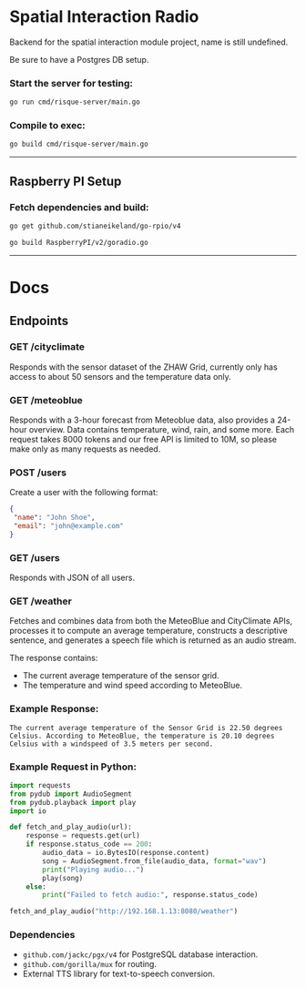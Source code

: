 # Spatial Interaction Radio

Backend for the spatial interaction module project, name is still undefined.

Be sure to have a Postgres DB setup.

### Start the server for testing:

```bash
go run cmd/risque-server/main.go
```

### Compile to exec:

```bash
go build cmd/risque-server/main.go
```

---

## Raspberry PI Setup

### Fetch dependencies and build:

```bash
go get github.com/stianeikeland/go-rpio/v4

go build RaspberryPI/v2/goradio.go
```

---

# Docs

## Endpoints

### **GET /cityclimate**

Responds with the sensor dataset of the ZHAW Grid, currently only has access to about 50 sensors and the temperature data only.

### **GET /meteoblue**

Responds with a 3-hour forecast from Meteoblue data, also provides a 24-hour overview. Data contains temperature, wind, rain, and some more. Each request takes 8000 tokens and our free API is limited to 10M, so please make only as many requests as needed.

### **POST /users**

Create a user with the following format:

```JSON
{
 "name": "John Shoe",
 "email": "john@example.com"
}
```

### **GET /users**

Responds with JSON of all users.

### **GET /weather**

Fetches and combines data from both the MeteoBlue and CityClimate APIs, processes it to compute an average temperature, constructs a descriptive sentence, and generates a speech file which is returned as an audio stream.

The response contains:

- The current average temperature of the sensor grid.
- The temperature and wind speed according to MeteoBlue.

### Example Response:

```plaintext
The current average temperature of the Sensor Grid is 22.50 degrees Celsius. According to MeteoBlue, the temperature is 20.10 degrees Celsius with a windspeed of 3.5 meters per second.
```

### Example Request in Python:

```python
import requests
from pydub import AudioSegment
from pydub.playback import play
import io

def fetch_and_play_audio(url):
    response = requests.get(url)
    if response.status_code == 200:
        audio_data = io.BytesIO(response.content)
        song = AudioSegment.from_file(audio_data, format="wav")
        print("Playing audio...")
        play(song)
    else:
        print("Failed to fetch audio:", response.status_code)

fetch_and_play_audio("http://192.168.1.13:8080/weather")
```

### Dependencies

- `github.com/jackc/pgx/v4` for PostgreSQL database interaction.
- `github.com/gorilla/mux` for routing.
- External TTS library for text-to-speech conversion.
